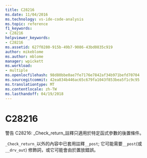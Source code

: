 ```yaml
---
title: C28216
ms.date: 11/04/2016
ms.technology: vs-ide-code-analysis
ms.topic: reference
f1_keywords:
- C28216
helpviewer_keywords:
- C28216
ms.assetid: 627f0280-915b-49b7-9086-43bd0835c919
author: mikeblome
ms.author: mblome
manager: wpickett
ms.workload:
- multiple
ms.openlocfilehash: 98d80bbe0ae7fe7176e7842af34b971befd70704
ms.sourcegitcommit: 42ea834b446ac65c679fa1043f853bea5f1c9c95
ms.translationtype: MT
ms.contentlocale: zh-TW
ms.lasthandoff: 04/19/2018
---
```

# <a name="c28216"></a>C28216
警告 C28216: _Check_return\_註釋只適用於特定函式參數的後置條件。

 `_Check_return_`以外的內容中已套用註釋`__post`; 它可能需要`__post`(或`__drv_out`) 修飾詞，或它可能會由於置放錯誤。